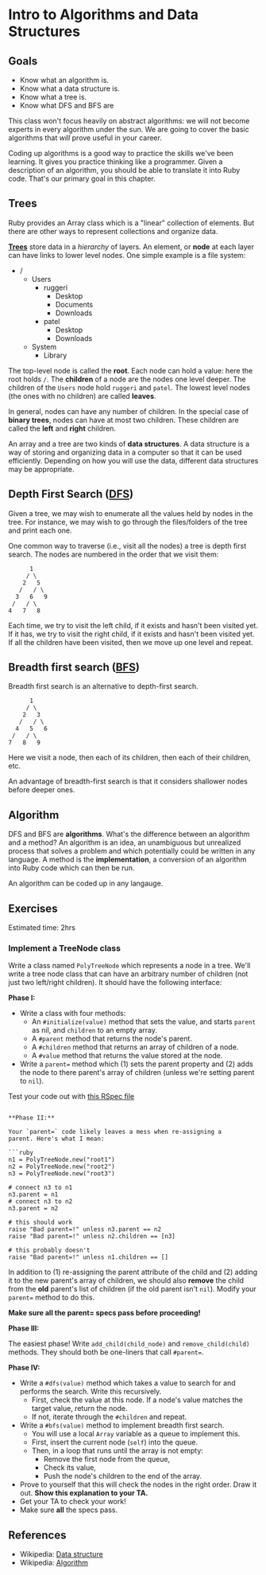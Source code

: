 # Intro to Algorithms and Data Structures

## Goals

* Know what an algorithm is.
* Know what a data structure is.
* Know what a tree is.
* Know what DFS and BFS are

This class won't focus heavily on abstract algorithms: we will not
become experts in every algorithm under the sun. We are going to cover
the basic algorithms that *will* prove useful in your career.

Coding up algorithms is a good way to practice the skills we've been
learning. It gives you practice thinking like a programmer. Given a
description of an algorithm, you should be able to translate it into
Ruby code. That's our primary goal in this chapter.

## Trees

Ruby provides an Array class which is a "linear" collection of
elements. But there are other ways to represent collections and
organize data.

[**Trees**][trees] store data in a *hierarchy* of layers. An element,
or **node** at each layer can have links to lower level nodes. One
simple example is a file system:

[trees]: http://en.wikipedia.org/wiki/Tree_data_structure

* /
    * Users
        * ruggeri
            * Desktop
            * Documents
            * Downloads
        * patel
            * Desktop
            * Downloads
    * System
        * Library

The top-level node is called the **root**. Each node can hold a value:
here the root holds `/`. The **children** of a node are the nodes one
level deeper. The children of the `Users` node hold `ruggeri` and
`patel`. The lowest level nodes (the ones with no children) are called
**leaves**.

In general, nodes can have any number of children. In the special case
of **binary trees**, nodes can have at most two children. These
children are called the **left** and **right** children.

An array and a tree are two kinds of **data structures**. A data
structure is a way of storing and organizing data in a computer so
that it can be used efficiently. Depending on how you will use the
data, different data structures may be appropriate.

## Depth First Search ([DFS][dfs])

Given a tree, we may wish to enumerate all the values held by nodes in
the tree. For instance, we may wish to go through the files/folders of
the tree and print each one.

One common way to traverse (i.e., visit all the nodes) a tree is depth
first search. The nodes are numbered in the order that we visit them:

          1
         / \
        2   5
       /   / \
      3   6   9
     /   / \
    4   7   8

Each time, we try to visit the left child, if it exists and hasn't
been visited yet. If it has, we try to visit the right child, if it
exists and hasn't been visited yet. If all the children have been
visited, then we move up one level and repeat.

## Breadth first search ([BFS][bfs])

Breadth first search is an alternative to depth-first search.

          1
         / \
        2   3
       /   / \
      4   5   6
     /   / \
    7   8   9

Here we visit a node, then each of its children, then each of their
children, etc.

An advantage of breadth-first search is that it considers shallower
nodes before deeper ones.

[dfs]: http://en.wikipedia.org/wiki/Depth-first_search
[bfs]: http://en.wikipedia.org/wiki/Breadth-first_search

## Algorithm

DFS and BFS are **algorithms**. What's the difference between an
algorithm and a method? An algorithm is an idea, an unambiguous but
unrealized process that solves a problem and which potentially could
be written in any language. A method is the **implementation**, a
conversion of an algorithm into Ruby code which can then be run.

An algorithm can be coded up in any langauge.

## Exercises

Estimated time: 2hrs

### Implement a TreeNode class

Write a class named `PolyTreeNode` which represents a node in a
tree. We'll write a tree node class that can have an arbitrary number
of children (not just two left/right children). It should have the
following interface:

**Phase I:**

* Write a class with four methods:
    * An `#initialize(value)` method that sets the value, and starts
      `parent` as nil, and `children` to an empty array.
    * A `#parent` method that returns the node's parent.
    * A `#children` method that returns an array of children of a
      node.
    * A `#value` method that returns the value stored at the node.
* Write a `parent=` method which (1) sets the parent property and (2)
  adds the node to there parent's array of children (unless we're
  setting parent to `nil`).

Test your code out with [this RSpec file][tree-node-rspec]
```

**Phase II:**

Your `parent=` code likely leaves a mess when re-assigning a
parent. Here's what I mean:

```ruby
n1 = PolyTreeNode.new("root1")
n2 = PolyTreeNode.new("root2")
n3 = PolyTreeNode.new("root3")

# connect n3 to n1
n3.parent = n1
# connect n3 to n2
n3.parent = n2

# this should work
raise "Bad parent=!" unless n3.parent == n2
raise "Bad parent=!" unless n2.children == [n3]

# this probably doesn't
raise "Bad parent=!" unless n1.children == []
```

In addition to (1) re-assigning the parent attribute of the child and
(2) adding it to the new parent's array of children, we should also
**remove** the child from the **old** parent's list of children (if
the old parent isn't `nil`). Modify your `parent=` method to do this.

**Make sure all the parent= specs pass before proceeding!**

**Phase III:**

The easiest phase! Write `add_child(child_node)` and
`remove_child(child)` methods. They should both be one-liners that
call `#parent=`.

**Phase IV:**

* Write a `#dfs(value)` method which takes a value to search for and
  performs the search. Write this recursively.
    * First, check the value at this node. If a node's value matches
      the target value, return the node.
    * If not, iterate through the `#children` and repeat.
* Write a `#bfs(value)` method to implement breadth first search.
    * You will use a local `Array` variable as a queue to implement
      this.
    * First, insert the current node (`self`) into the queue.
    * Then, in a loop that runs until the array is not empty:
        * Remove the first node from the queue,
        * Check its value,
        * Push the node's children to the end of the array.
* Prove to yourself that this will check the nodes in the right
  order. Draw it out. **Show this explanation to your TA.**
* Get your TA to check your work!
* Make sure **all** the specs pass.

## References

* Wikipedia: [Data structure][wiki-data-structure]
* Wikipedia: [Algorithm][wiki-algorithm]

[wiki-data-structure]: http://en.wikipedia.org/wiki/Data_structure
[wiki-algorithm]: http://en.wikipedia.org/wiki/Algorithm
[tree-node-rspec]: https://github.com/appacademy/solutions/blob/master/w1/w1d5/00_tree_node/00_tree_node_spec.rb
